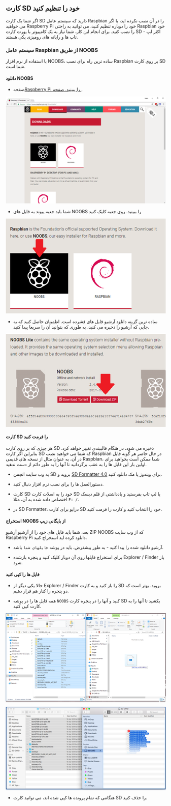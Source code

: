 ## کارت SD خود را تنظیم کنید

اگر شما یک کارت SD دارید که سیستم عامل Raspbian را در آن نصب نکرده اید، یا اگر می خواهید Raspberry Pi خود را دوباره تنظیم کنید، می توانید به راحتی Raspbian خود را نصب کنید. برای انجام این کار، شما نیاز به یک کامپیوتر با پورت کارت SD - اکثر لپ تاپ ها و رایانه های رومیزی یکی هستند.

### سیستم عامل Raspbian از طریق NOOBS

با استفاده از نرم افزار NOOBS، ساده ترین راه برای نصب Raspbian بر روی کارت SD شما است.

#### دانلود NOOBS

+ صفحه</a>[Raspberry Pi را ببینید. صفحه ](https://www.raspberrypi.org/downloads) .

![صفحه های دانلود](images/downloads-page.png)

+ شما باید جعبه پیوند به فایل های NOOBS را ببینید. روی جعبه کلیک کنید

![روی NOOBS کلیک کنید](images/click-noobs.png)

+ ساده ترین گزینه دانلود آرشیو فایل های فشرده است. اطمینان حاصل کنید که به جایی که آرشیو را ذخیره می کنید، به طوری که بتوانید آن را سریعا پیدا کنید.

![دانلود فایل زیپ](images/download-zip.png)

#### کارت SD را فرمت کنید

هر چیزی که بر روی کارت SD ذخیره می شود، در هنگام قالببندی تغییر خواهد کرد. بنابراین اگر کارت SD که شما می خواهید نصب Raspbian در حال حاضر هر گونه فایل در آن، به عنوان مثال از نسخه های قدیمی Raspbian، شما ممکن است بخواهید برای اولین بار این فایل ها را به عقب برگردانید تا آنها را به طور دائم از دست ندهید.

+ به وب سایت انجمن SD بروید و [SD Formatter 4.0](https://www.sdcard.org/downloads/formatter_4/index.html) برای ویندوز یا مک دانلود کنید.

+ دستورالعمل ها را برای نصب نرم افزار دنبال کنید.

+ کارت SD خود را به اسلات کارت SD یا لپ تاپ بفرستید و یادداشتی از قلم دیسک اختصاص داده شده به آن، مثلا `F: /`.

+ در SD Formatter، درایو برای کارت SD خود را انتخاب کنید و کارت را فرمت کنید.

#### استخراج NOOBS از بایگانی زیپ

بعد، شما باید فایل های خود را از آرشیو آرشیو ZIP NOOBS که از وب سایت Raspberry Pi دانلود کرده اید استخراج کنید.

+ آرشیو دانلود شده را پیدا کنید - به طور پیشفرض، باید در پوشه `فایلهای شما` باشد.

+ برای استخراج فایلها روی آن دوبار کلیک کنید و پنجره بازشده Explorer / Finder باز شود.

#### فایل ها را کپی کنید

+ حالا یکی دیگر از Explorer / Finder را باز کنید و به کارت SD بروید. بهتر است که دو پنجره را کنار هم قرار دهیم.

+ همه فایل ها را در پوشه `NOOBS` کنید و آنها را در پنجره کارت SD بکشید تا آنها را به کارت کپی کنید.

![کپی ویندوز](images/copy3.png)

![کپی مکسو](images/macos_copy.png)

+ هنگامی که تمام پرونده ها کپی شده اند، می توانید کارت SD را حذف کنید.